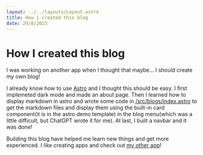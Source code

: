 ```yaml
---
layout: ../../layouts/Layout.astro
title: How i created this blog
date: 29/8/2023
---
```


# How I created this blog

I was working on another app when I thought that maybe... I should create my own blog!

I already know how to use [Astro](https://astro.build) and I thought this should be easy. I first implemeted dark mode and made an about page. Then I learned how to display markdown in astro and wrote some code in [/src/blogs/index.astro](../blogs/index.astro) to get the markdown files and display them using the built-in card component(it is in the astro demo template) in the blog menu(which was a little difficult, but ChatGPT wrote it for me). At last, I built a navbar and it was done!

Building this blog have helped me learn new things and get more experienced. I like creating apps and check out [my other app](https://todo-project-bosco0808.vercel.app)!
